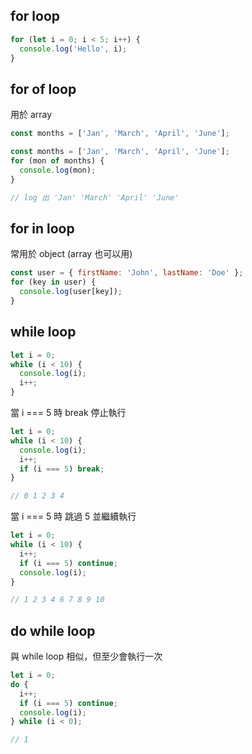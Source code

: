 ## for loop

```javascript
for (let i = 0; i < 5; i++) {
  console.log('Hello', i);
}
```

## for of loop

用於 array

```javascript
const months = ['Jan', 'March', 'April', 'June'];

const months = ['Jan', 'March', 'April', 'June'];
for (mon of months) {
  console.log(mon);
}

// log 出 'Jan' 'March' 'April' 'June'
```

## for in loop

常用於 object (array 也可以用)

```javascript
const user = { firstName: 'John', lastName: 'Doe' };
for (key in user) {
  console.log(user[key]);
}
```

## while loop

```javascript
let i = 0;
while (i < 10) {
  console.log(i);
  i++;
}
```

當 i === 5 時 break 停止執行

```javascript
let i = 0;
while (i < 10) {
  console.log(i);
  i++;
  if (i === 5) break;
}

// 0 1 2 3 4
```

當 i === 5 時 跳過 5 並繼續執行

```javascript
let i = 0;
while (i < 10) {
  i++;
  if (i === 5) continue;
  console.log(i);
}

// 1 2 3 4 6 7 8 9 10
```

## do while loop

與 while loop 相似，但至少會執行一次

```javascript
let i = 0;
do {
  i++;
  if (i === 5) continue;
  console.log(i);
} while (i < 0);

// 1
```
